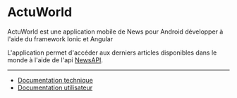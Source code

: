 ActuWorld
=============
ActuWorld est une application mobile de News pour Android développer à l'aide du framework Ionic et Angular 

L'application permet d'accéder aux derniers articles disponibles dans le monde à l'aide de l'api [NewsAPI](https://newsapi.org/).

---

- [Documentation technique](https://github.com/huhulacolle/actu-world/blob/master/docs/technique.md)
- [Documentation utilisateur](https://github.com/huhulacolle/actu-world/blob/master/docs/Doc_Utilisateur.pdf)

